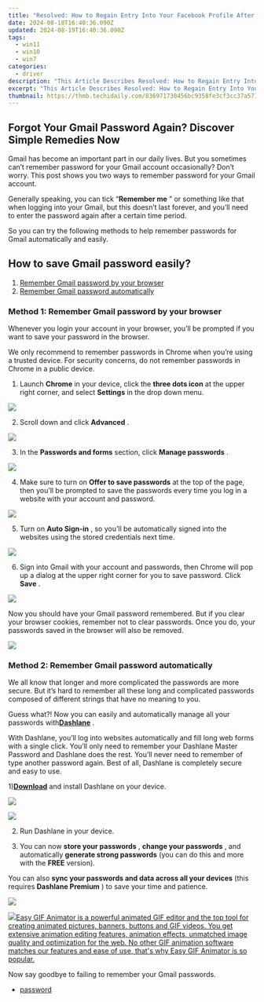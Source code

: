 ```yaml
---
title: "Resolved: How to Regain Entry Into Your Facebook Profile After a Password Mishap"
date: 2024-08-18T16:40:36.090Z
updated: 2024-08-19T16:40:36.090Z
tags:
  - win11
  - win10
  - win7
categories:
  - driver
description: "This Article Describes Resolved: How to Regain Entry Into Your Facebook Profile After a Password Mishap"
excerpt: "This Article Describes Resolved: How to Regain Entry Into Your Facebook Profile After a Password Mishap"
thumbnail: https://thmb.techidaily.com/836971730456bc9358fe3cf3cc37a571dba17728e808122dfec490930e9df565.jpg
---
```


## Forgot Your Gmail Password Again? Discover Simple Remedies Now

Gmail has become an important part in our daily lives. But you sometimes can’t remember password for your Gmail account occasionally? Don’t worry. This post shows you two ways to remember password for your Gmail account.

 Generally speaking, you can tick “**Remember me** ” or something like that when logging into your Gmail, but this doesn’t last forever, and you’ll need to enter the password again after a certain time period.

 So you can try the following methods to help remember passwords for Gmail automatically and easily.

## How to save Gmail password easily?

1. [Remember Gmail password by your browser](https://tools.techidaily.com/drivereasy/download/)
2. [Remember Gmail password automatically](https://tools.techidaily.com/drivereasy/download/)

### Method 1: Remember Gmail password by your browser

 Whenever you login your account in your browser, you’ll be prompted if you want to save your password in the browser.

 We only recommend to remember passwords in Chrome when you’re using a trusted device. For security concerns, do not remember passwords in Chrome in a public device.

1) Launch **Chrome** in your device, click the **three dots icon** at the upper right corner, and select **Settings** in the drop down menu.

![](https://images.drivereasy.com/wp-content/uploads/2018/10/img_5bd03bff522ce.jpg)

2) Scroll down and click **Advanced** .

![](https://images.drivereasy.com/wp-content/uploads/2018/10/img_5bd03c1476f5b.jpg)

3) In the **Passwords and forms** section, click **Manage passwords** .

![](https://images.drivereasy.com/wp-content/uploads/2018/10/img_5bd03c278ee6d.jpg)

4) Make sure to turn on **Offer to save passwords**  at the top of the page, then you’ll be prompted to save the passwords every time you log in a website with your account and password.

![](https://images.drivereasy.com/wp-content/uploads/2018/10/img_5bd03c45528a2.jpg)

5) Turn on **Auto Sign-in**  , so you’ll be automatically signed into the websites using the stored credentials next time.

![](https://images.drivereasy.com/wp-content/uploads/2018/10/img_5bd03c5ceb8d8.jpg)

 6) Sign into Gmail with your account and passwords, then Chrome will pop up a dialog at the upper right corner for you to save password. Click **Save** .

![](https://images.drivereasy.com/wp-content/uploads/2018/10/img_5bd03c7c82588.png)

 Now you should have your Gmail password remembered. But if you clear your browser cookies, remember not to clear passwords. Once you do, your passwords saved in the browser will also be removed.

<!-- affiliate ads begin -->
<a href="https://shop.mondly.com/affiliate.php?ACCOUNT=ATISTUDI&AFFILIATE=108875&PATH=https%3A%2F%2Fwww.mondly.com%3FAFFILIATE%3D108875%26RESOURCE%3D%2BBusiness%2B970x90%2B"><img src="https://secure.avangate.com/images/merchant/69c418c33ec2e1a4267fa9bb77fa1428/business-970x90.gif" border="0"></a>
<!-- affiliate ads end -->
### Method 2: Remember Gmail password automatically

 We all know that longer and more complicated the passwords are more secure. But it’s hard to remember all these long and complicated passwords composed of different strings that have no meaning to you.

 Guess what?! Now you can easily and automatically manage all your passwords with[**Dashlane**](https://tools.techidaily.com/drivereasy/download/) .

 With Dashlane, you’ll log into websites automatically and fill long web forms with a single click. You’ll only need to remember your Dashlane Master Password and Dashlane does the rest. You’ll never need to remember of type another password again. Best of all, Dashlane is completely secure and easy to use.

 1)[**Download**](https://tools.techidaily.com/drivereasy/download/)  and install Dashlane on your device.

![](https://images.drivereasy.com/wp-content/uploads/2018/05/img_5af66de7ed746.jpg)

<!-- affiliate ads begin -->
<a href="https://store.massmailsoftware.com/order/checkout.php?PRODS=1300375&QTY=1&AFFILIATE=108875&CART=1"><img src="https://secure.avangate.com/images/merchant/dc87c13749315c7217cdc4ac692e704c/banera_for_partners-15_%281%29.jpg" border="0"></a>
<!-- affiliate ads end -->
2) Run Dashlane in your device.

3) You can now **store your passwords** , **change your passwords** , and automatically **generate strong passwords** (you can do this and more with the **FREE** version).

You can also **sync your passwords and data across all your devices** (this requires **Dashlane Premium** ) to save your time and patience.

![](https://images.drivereasy.com/wp-content/uploads/2018/05/img_5aed18cec9fb3.jpg)

<!-- affiliate ads begin -->
<a href="https://secure.2checkout.com/order/checkout.php?PRODS=174416&QTY=1&AFFILIATE=108875&CART=1"><img src="https://www.easygifanimator.net/images/gif-animator.png" border="0">Easy GIF Animator is a powerful animated GIF editor and the top tool for creating animated pictures, banners, buttons and GIF videos. You get extensive animation editing features, animation effects, unmatched image quality and optimization for the web. No other GIF animation software matches our features and ease of use, that's why Easy GIF Animator is so popular.</a>
<!-- affiliate ads end -->
 Now say goodbye to failing to remember your Gmail passwords.

* [password](https://tools.techidaily.com/drivereasy/download/)

<ins class="adsbygoogle"
     style="display:block"
     data-ad-format="autorelaxed"
     data-ad-client="ca-pub-7571918770474297"
     data-ad-slot="1223367746"></ins>



<ins class="adsbygoogle"
     style="display:block"
     data-ad-client="ca-pub-7571918770474297"
     data-ad-slot="8358498916"
     data-ad-format="auto"
     data-full-width-responsive="true"></ins>


